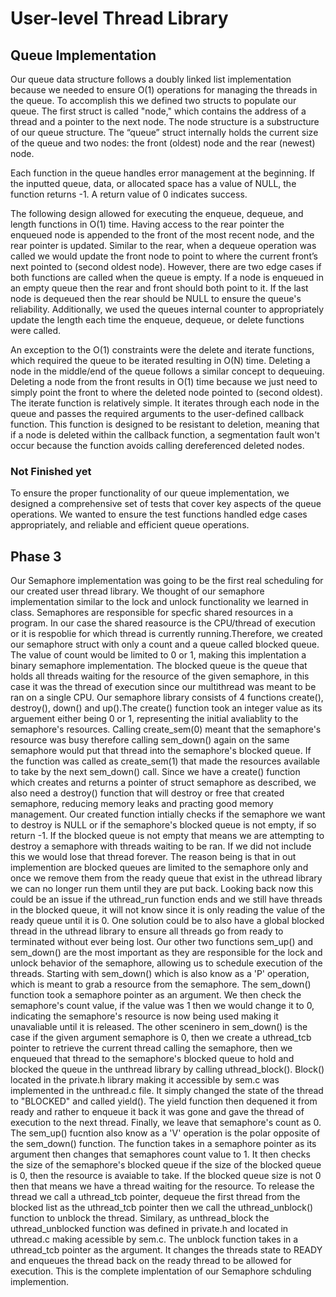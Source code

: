 # User-level Thread Library
## Queue Implementation
Our queue data structure follows a doubly linked list implementation because we 
needed to ensure O(1) operations for managing the threads in the queue. To 
accomplish this we defined two structs to populate our queue. The first struct 
is called "node," which contains the address of a thread and a pointer to the 
next node. The node structure is a substructure of our queue structure. The 
“queue” struct internally holds the current size of the queue and two nodes: 
the front (oldest) node and the rear (newest) node.

Each function in the queue handles error management at the beginning. If the 
inputted queue, data, or allocated space has a value of NULL, the function 
returns -1. A return value of 0 indicates success.

The following design allowed for executing the enqueue, dequeue, and length 
functions in O(1) time. Having access to the rear pointer the enqueued node is 
appended to the front of the most recent node, and the rear pointer is updated. 
Similar to the rear, when a dequeue operation was called we would update the 
front node to point to where the current front’s next pointed to 
(second oldest node). However, there are two edge cases if both functions are 
called when the queue is empty. If a node is enqueued in an empty queue then 
the rear and front should both point to it. If the last node is dequeued then 
the rear should be NULL to ensure the queue's reliability. Additionally, we 
used the queues internal counter to appropriately update the length each time 
the enqueue, dequeue, or delete functions were called.

An exception to the O(1) constraints were the delete and iterate functions, 
which required the queue to be iterated resulting in O(N) time. Deleting a 
node in the middle/end of the queue follows a similar concept to dequeuing. 
Deleting a node from the front results in O(1) time because we just need to 
simply point the front to where the deleted node pointed to (second oldest). 
The iterate function is relatively simple. It iterates through each node in 
the queue and passes the required arguments to the user-defined callback 
function. This function is designed to be resistant to deletion, meaning that 
if a node is deleted within the callback function, a segmentation fault won't 
occur because the function avoids calling dereferenced deleted nodes.

### Not Finished yet
To ensure the proper functionality of our queue implementation, we designed a 
comprehensive set of tests that cover key aspects of the queue operations. We 
wanted to ensure the test functions handled edge cases appropriately, and 
reliable and efficient queue operations.

## Phase 3
Our Semaphore implementation was going to be the first real scheduling for our
created user thread library. We thought of our semaphore implementation similar 
to the lock and unlock functionality we learned in class. Semaphores are
responsible for specfic shared resources in a program. In our case the shared
reasource is the CPU/thread of execution or it is respoblie for which thread is
currently running.Therefore, we created our semaphore struct with only a count 
and a queue called blocked queue. The value of count would be limited to 0 or 1, 
making this implentation a binary semaphore implementation. The blocked queue is 
the queue that holds all threads waiting for the resource of the given semaphore, 
in this case it was the thread of execution since our multithread was meant to be 
ran on a single CPU. Our semaphore library consists of 4 functions create(), destroy(), 
down() and up().The create() function took an integer value as its arguement 
either being 0 or 1, representing the initial avaliablity to the semaphore's 
resources. Calling create_sem(0) meant that the semaphore's resource was busy 
therefore calling sem_down() again on the same semaphore would put that thread into 
the semaphore's blocked queue. If the function was called as create_sem(1) that made
the resources available to take by the next sem_down() call. Since we have a create()
function which creates and returns a pointer of struct semaphore as described, we also
need a destroy() function that will destroy or free that created semaphore, reducing
memory leaks and practing good memory management. Our created function intially checks 
if the semaphore we want to destroy is NULL or if the semaphore's blocked queue is not 
empty, if so return -1. If the blocked queue is not empty that means we are attempting 
to destroy a semaphore with threads waiting to be ran. If we did not include this we 
would lose that thread forever. The reason being is that in out implemention are blocked 
queues are limited to the semaphore only and once we remove them from the ready queue 
that exist in the uthread library we can no longer run them until they are put back. 
Looking back now this could be an issue if the uthread_run function ends and we still 
have threads in the blocked queue, it will not know since it is only reading the value 
of the ready queue until it is 0. One solution could be to also have a global blocked 
thread in the uthread library to ensure all threads go from ready to terminated without 
ever being lost. Our other two functions sem_up() and sem_down() are the most important 
as they are responsible for the lock and unlock behavior of the semaphore, allowing us to 
schedule execution of the threads. Starting with sem_down() which is also know as a 'P'
operation, which is meant to grab a resource from the semaphore. The sem_down() function took
a semaphore pointer as an argument. We then check the semaphore's count value, if the value
was 1 then we would change it to 0, indicating the semaphore's resource is now being used
making it unavaliable until it is released. The other sceninero in sem_down() is the case
if the given argument semaphore is 0, then we create a uthread_tcb pointer to retrieve
the current thread calling the semaphore, then we enqueued that thread to the semaphore's
blocked queue to hold and blocked the queue in the unthread library by calling uthread_block().
Block() located in the private.h library making it accessible by sem.c was implemented in
the unthread.c file. It simply changed the state of the thread to "BLOCKED" and called 
yield(). The yield function then dequened it from ready and rather to enqueue it back it was 
gone and gave the thread of execution to the next thread. Finally, we leave that semaphore's
count as 0. The sem_up() fucntion also know as a 'V' operation is the polar opposite of the 
sem_down() function. The function takes in a semaphore pointer as its argument then changes
that semaphores count value to 1. It then checks the size of the semaphore's blocked queue
if the size of the blocked queue is 0, then the resource is avaiable to take. If the 
blocked queue size is not 0 then that means we have a thread waiting for the resource. To 
release the thread we call a uthread_tcb pointer, dequeue the first thread from the blocked 
list as the uthread_tcb pointer then we call the uthread_unblock() function to unblock the thread.
Similary, as unthread_block the uthread_unblocked function was defined in private.h and located
in uthread.c making acessible by sem.c. The unblock function takes in a uthread_tcb pointer as the 
argument. It changes the threads state to READY and enqueues the thread back on the ready thread to
be allowed for execution. This is the complete implentation of our Semaphore schduling implemention.
